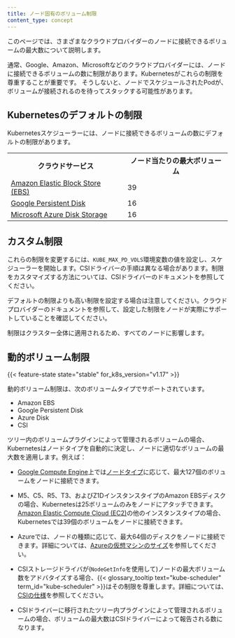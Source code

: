```yaml
---
title: ノード固有のボリューム制限
content_type: concept
---
```


<!-- overview -->

このページでは、さまざまなクラウドプロバイダーのノードに接続できるボリュームの最大数について説明します。

通常、Google、Amazon、Microsoftなどのクラウドプロバイダーには、ノードに接続できるボリュームの数に制限があります。Kubernetesがこれらの制限を尊重することが重要です。
そうしないと、ノードでスケジュールされたPodが、ボリュームが接続されるのを待ってスタックする可能性があります。



<!-- body -->

## Kubernetesのデフォルトの制限

Kubernetesスケジューラーには、ノードに接続できるボリュームの数にデフォルトの制限があります。

<table>
  <tr><th>クラウドサービス</th><th>ノード当たりの最大ボリューム</th></tr>
  <tr><td><a href="https://aws.amazon.com/ebs/">Amazon Elastic Block Store (EBS)</a></td><td>39</td></tr>
  <tr><td><a href="https://cloud.google.com/persistent-disk/">Google Persistent Disk</a></td><td>16</td></tr>
  <tr><td><a href="https://azure.microsoft.com/en-us/services/storage/main-disks/">Microsoft Azure Disk Storage</a></td><td>16</td></tr>
</table>

## カスタム制限

これらの制限を変更するには、`KUBE_MAX_PD_VOLS`環境変数の値を設定し、スケジューラーを開始します。CSIドライバーの手順は異なる場合があります。制限をカスタマイズする方法については、CSIドライバーのドキュメントを参照してください。

デフォルトの制限よりも高い制限を設定する場合は注意してください。クラウドプロバイダーのドキュメントを参照して、設定した制限をノードが実際にサポートしていることを確認してください。

制限はクラスター全体に適用されるため、すべてのノードに影響します。

## 動的ボリューム制限

{{< feature-state state="stable" for_k8s_version="v1.17" >}}

動的ボリューム制限は、次のボリュームタイプでサポートされています。

- Amazon EBS
- Google Persistent Disk
- Azure Disk
- CSI

ツリー内のボリュームプラグインによって管理されるボリュームの場合、Kubernetesはノードタイプを自動的に決定し、ノードに適切なボリュームの最大数を適用します。例えば：

* <a href="https://cloud.google.com/compute/">Google Compute Engine</a>上では[ノードタイプ](https://cloud.google.com/compute/docs/disks/#pdnumberlimits)に応じて、最大127個のボリュームをノードに接続できます。

* M5、C5、R5、T3、およびZ1DインスタンスタイプのAmazon EBSディスクの場合、Kubernetesは25ボリュームのみをノードにアタッチできます。<a href="https://aws.amazon.com/ec2/">Amazon Elastic Compute Cloud (EC2)</a>の他のインスタンスタイプの場合、Kubernetesでは39個のボリュームをノードに接続できます。

* Azureでは、ノードの種類に応じて、最大64個のディスクをノードに接続できます。詳細については、[Azureの仮想マシンのサイズ](https://docs.microsoft.com/en-us/azure/virtual-machines/windows/sizes)を参照してください。

* CSIストレージドライバが(`NodeGetInfo`を使用して)ノードの最大ボリューム数をアドバタイズする場合、{{< glossary_tooltip text="kube-scheduler" term_id="kube-scheduler" >}}はその制限を尊重します。詳細については、[CSIの仕様](https://github.com/ontainer-storage-interface/spec/blob/master/spec.md#nodegetinfo)を参照してください。

* CSIドライバーに移行されたツリー内プラグインによって管理されるボリュームの場合、ボリュームの最大数はCSIドライバーによって報告される数になります。

